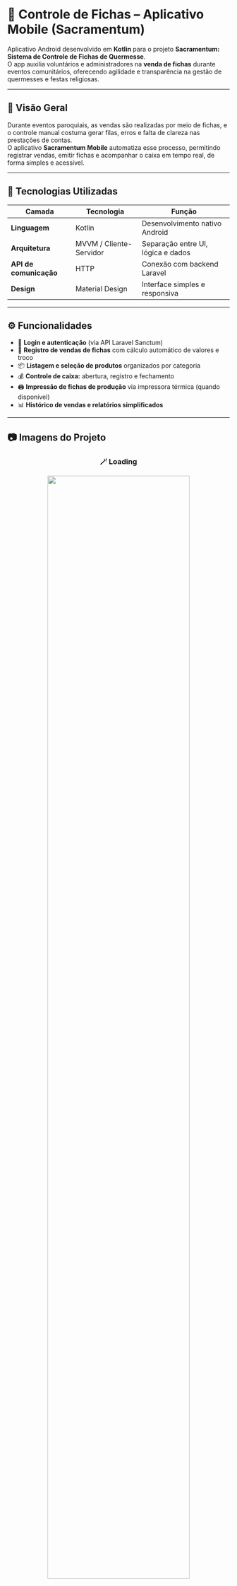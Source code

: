 # 🎫 Controle de Fichas – Aplicativo Mobile (Sacramentum)

Aplicativo Android desenvolvido em **Kotlin** para o projeto **Sacramentum: Sistema de Controle de Fichas de Quermesse**.  
O app auxilia voluntários e administradores na **venda de fichas** durante eventos comunitários, oferecendo agilidade e transparência na gestão de quermesses e festas religiosas.

---

## 📱 Visão Geral

Durante eventos paroquiais, as vendas são realizadas por meio de fichas, e o controle manual costuma gerar filas, erros e falta de clareza nas prestações de contas.  
O aplicativo **Sacramentum Mobile** automatiza esse processo, permitindo registrar vendas, emitir fichas e acompanhar o caixa em tempo real, de forma simples e acessível.

---

## 🧩 Tecnologias Utilizadas

| Camada | Tecnologia | Função |
|--------|-------------|--------|
| **Linguagem** | Kotlin | Desenvolvimento nativo Android |
| **Arquitetura** | MVVM / Cliente-Servidor | Separação entre UI, lógica e dados |
| **API de comunicação** | HTTP | Conexão com backend Laravel |
| **Design** | Material Design | Interface simples e responsiva |

---

## ⚙️ Funcionalidades

- 🔐 **Login e autenticação** (via API Laravel Sanctum)  
- 🧾 **Registro de vendas de fichas** com cálculo automático de valores e troco  
- 📦 **Listagem e seleção de produtos** organizados por categoria  
- 💰 **Controle de caixa:** abertura, registro e fechamento  
- 🖨️ **Impressão de fichas de produção** via impressora térmica (quando disponível)  
- 📊 **Histórico de vendas e relatórios simplificados**  

---

## 📷 Imagens do Projeto

<div align="center">

### 🪄 Loading  
<img src="https://github.com/user-attachments/assets/f3197ef5-8b5d-4f75-9f79-56347a3883fb" width="80%" />

---

### ⚙️ Configuração do Equipamento  
<img src="https://github.com/user-attachments/assets/7eee9f28-2e4a-48d7-b22b-d84eeb679c8d" width="80%" />

---

### 🔐 Login  
<img src="https://github.com/user-attachments/assets/d809e704-b915-483f-aab4-d28a00ccc21f" width="80%" />

---

### 💰 Valor Inicial de Abertura de Caixa  
<img src="https://github.com/user-attachments/assets/d6a24d6d-a7af-4c5b-b1c8-7023f94be8d1" width="80%" />

---

### 🎟️ Venda de Fichas  
<img src="https://github.com/user-attachments/assets/a0d8e461-6cd5-45a9-91d5-1238cfaaa9c1" width="80%" />

</div>

---

## 🚀 Como Executar

1. Clone o repositório:
   ```bash
   git clone https://github.com/MaduFurini/controle-fichas-apk.git

